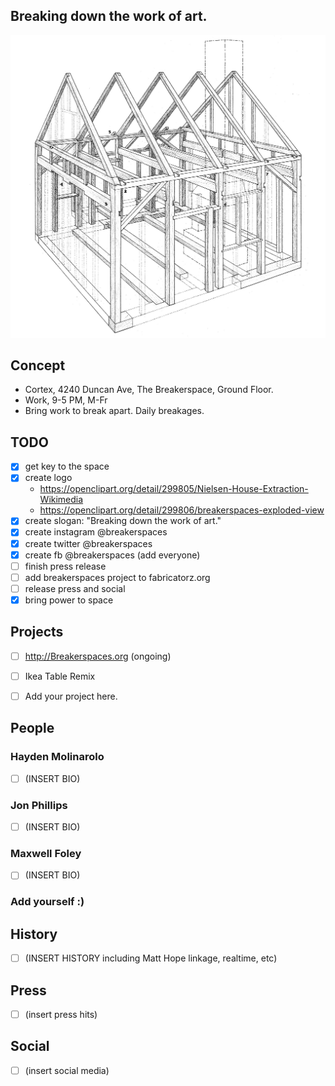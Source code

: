 ## Breaking down the work of art.

![](nielsen-house-wikimedia.jpg?raw=true)

## Concept

- Cortex, 4240 Duncan Ave, The Breakerspace, Ground Floor.
- Work, 9-5 PM, M-Fr
- Bring work to break apart. Daily breakages.

## TODO

- [x] get key to the space
- [x] create logo
  - https://openclipart.org/detail/299805/Nielsen-House-Extraction-Wikimedia
  - https://openclipart.org/detail/299806/breakerspaces-exploded-view
- [x] create slogan: "Breaking down the work of art."
- [x] create instagram @breakerspaces
- [x] create twitter @breakerspaces
- [x] create fb @breakerspaces (add everyone)
- [ ] finish press release
- [ ] add breakerspaces project to fabricatorz.org
- [ ] release press and social
- [x] bring power to space

## Projects

- [ ] http://Breakerspaces.org (ongoing)
- [ ] Ikea Table Remix
- [ ] Add your project here.


## People

### Hayden Molinarolo

- [ ] (INSERT BIO)

### Jon Phillips

- [ ] (INSERT BIO)

### Maxwell Foley

- [ ] (INSERT BIO)

### Add yourself :)


## History

- [ ] (INSERT HISTORY including Matt Hope linkage, realtime, etc)

## Press

- [ ] (insert press hits)

## Social

- [ ] (insert social media)

